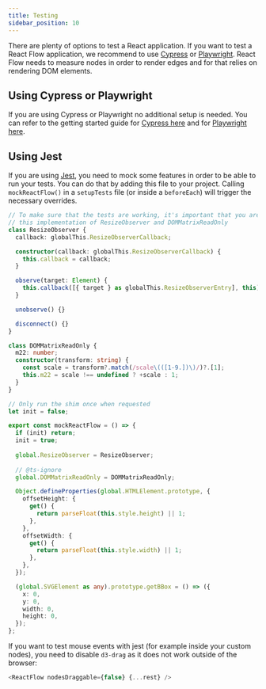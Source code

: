 ```yaml
---
title: Testing
sidebar_position: 10
---
```


There are plenty of options to test a React application. If you want to test a React Flow application, we recommend to use [Cypress](https://www.cypress.io/) or [Playwright](https://playwright.dev/). React Flow needs to measure nodes in order to render edges and for that relies on rendering DOM elements.

## Using Cypress or Playwright

If you are using Cypress or Playwright no additional setup is needed. You can refer to the getting started guide for [Cypress here](https://docs.cypress.io/guides/getting-started/installing-cypress) and for [Playwright here](https://playwright.dev/docs/intro).

## Using Jest

If you are using [Jest](https://jestjs.io/), you need to mock some features in order to be able to run your tests. You can do that by adding this file to your project. Calling `mockReactFlow()` in a `setupTests` file (or inside a `beforeEach`) will trigger the necessary overrides.

```ts
// To make sure that the tests are working, it's important that you are using
// this implementation of ResizeObserver and DOMMatrixReadOnly
class ResizeObserver {
  callback: globalThis.ResizeObserverCallback;

  constructor(callback: globalThis.ResizeObserverCallback) {
    this.callback = callback;
  }

  observe(target: Element) {
    this.callback([{ target } as globalThis.ResizeObserverEntry], this);
  }

  unobserve() {}

  disconnect() {}
}

class DOMMatrixReadOnly {
  m22: number;
  constructor(transform: string) {
    const scale = transform?.match(/scale\(([1-9.])\)/)?.[1];
    this.m22 = scale !== undefined ? +scale : 1;
  }
}

// Only run the shim once when requested
let init = false;

export const mockReactFlow = () => {
  if (init) return;
  init = true;
  
  global.ResizeObserver = ResizeObserver;
  
  // @ts-ignore
  global.DOMMatrixReadOnly = DOMMatrixReadOnly;

  Object.defineProperties(global.HTMLElement.prototype, {
    offsetHeight: {
      get() {
        return parseFloat(this.style.height) || 1;
      },
    },
    offsetWidth: {
      get() {
        return parseFloat(this.style.width) || 1;
      },
    },
  });

  (global.SVGElement as any).prototype.getBBox = () => ({
    x: 0,
    y: 0,
    width: 0,
    height: 0,
  });
};
```

If you want to test mouse events with jest (for example inside your custom nodes), you need to disable `d3-drag` as it does not work outside of the browser:

```js
<ReactFlow nodesDraggable={false} {...rest} />
```

